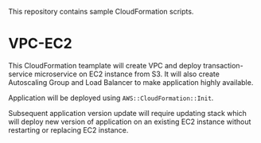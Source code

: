 This repository contains sample CloudFormation scripts. 

# VPC-EC2
This CloudFormation teamplate will create VPC and deploy transaction-service microservice on EC2 instance from S3. It will also create Autoscaling Group and Load Balancer to make application highly available. 

Application will be deployed using `AWS::CloudFormation::Init`.

Subsequent application version update will require updating stack which will deploy new version of application on an existing EC2 instance without restarting or replacing EC2 instance. 
